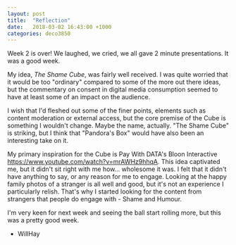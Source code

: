```yaml
---
layout: post
title:  "Reflection"
date:   2018-03-02 16:43:00 +1000
categories: deco3850
---
```

Week 2 is over! We laughed, we cried, we all gave 2 minute presentations. It was a good week.

My idea, *The Shame Cube*, was fairly well received. I was quite worried that it would be too "ordinary" compared to some of the more out there ideas, but the commentary on consent in digital media consumption seemed to have at least some of an impact on the audience.

I wish that I'd fleshed out some of the finer points, elements such as content moderation or external access, but the core premise of the Cube is something I wouldn't change. Maybe the name, actually. "The Shame Cube" is striking, but I think that "Pandora's Box" would have also been an interesting take on it.

My primary inspiration for the Cube is Pay With DATA's Bloon Interactive https://www.youtube.com/watch?v=mrAWHz9hhqA. This idea captivated me, but it didn't sit right with me how... wholesome it was. I felt that it didn't have anything to say, or any reason for me to engage. Looking at the happy family photos of a stranger is all well and good, but it's not an experience I particularly relish. That's why I started looking for the content from strangers that people do engage with - Shame and Humour.

I'm very keen for next week and seeing the ball start rolling more, but this was a pretty good week.

- WillHay